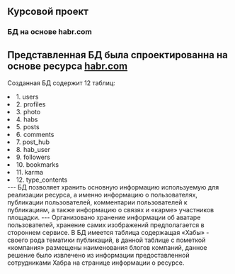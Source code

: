 ## Курсовой проект

### БД на основе habr.com

Представленная БД была спроектированна на основе ресурса [habr.com](https://habr.com)
---
Созданная БД содержит 12 таблиц:
<li>1. users</li>
<li>2. profiles</li>
<li>3. photo</li>
<li>4. habs</li>
<li>5. posts</li>
<li>6. comments</li>
<li>7. post_hub</li>
<li>8. hab_user</li>
<li>9. followers</li>
<li>10. bookmarks</li>
<li>11. karma</li>
<li>12. type_contents</li>
---
БД позволяет хранить основную информацию используемую для реализации ресурса, а именно
информацию о пользователях, публикации пользователей, комментарии пользователей к публикациям, а также информацию о связях и «карме» участников площадки.
---
Организовано хранение информации об аватаре пользователей, хранение самих изображений предполагается в стороннем сервисе.
В БД имеется таблица содержащая «Хабы» - своего рода тематики публикаций, в данной таблице с пометкой «компания» размещены наименования блогов компаний, данное решение было извлечено из информации предоставленной сотрудниками Хабра на странице информации о ресурсе. 
